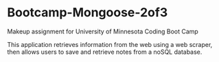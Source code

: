 # Bootcamp-Mongoose-2of3
Makeup assignment for University of Minnesota Coding Boot Camp

This application retrieves information from the web using a web scraper, then allows users to save and retrieve notes from a noSQL database.
